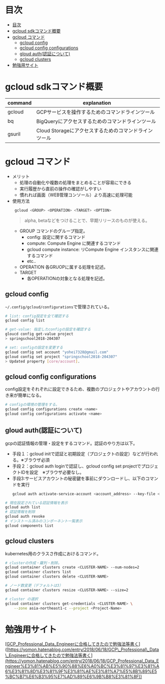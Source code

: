 # 目次
<!-- TOC -->

- [目次](#%E7%9B%AE%E6%AC%A1)
- [gcloud sdkコマンド概要](#gcloud-sdk%E3%82%B3%E3%83%9E%E3%83%B3%E3%83%89%E6%A6%82%E8%A6%81)
- [gcloud コマンド](#gcloud-%E3%82%B3%E3%83%9E%E3%83%B3%E3%83%89)
  - [gcloud config](#gcloud-config)
  - [gcloud config configurations](#gcloud-config-configurations)
  - [gloud auth(認証について)](#gloud-auth%E8%AA%8D%E8%A8%BC%E3%81%AB%E3%81%A4%E3%81%84%E3%81%A6)
  - [gcloud clusters](#gcloud-clusters)
- [勉強用サイト](#%E5%8B%89%E5%BC%B7%E7%94%A8%E3%82%B5%E3%82%A4%E3%83%88)

<!-- /TOC -->

# gcloud sdkコマンド概要
| command | explanation |
| ------- | ----------- |
|gcloud         |  GCPサービスを操作するためのコマンドラインツール           |
|bq      |      BigQueryにアクセスするためのコマンドラインツール       |
|gsuril    |       Cloud Storageにアクセスするためのコマンドラインツール   |


# gcloud コマンド
- メリット
  - 処理の自動化や複数の処理をまとめることが容易にできる
  - 実行履歴から直前の操作の確認がしやすい
  - 慣れれば画面（WEB管理コンソール）より高速に処理可能
- 使用方法
    ```sh
     gcloud <GROUP> <OPERATION> <TARGET> <OPTION>
    ```
    > alpha, betaなどをつけることで、早期リリースのものが使える。
    - GROUP
        コマンドのグループ指定。
      - config: 設定に関するコマンド
      - compute: Compute Engine に関連するコマンド
      - gcloud compute instance: リCompute Engine インスタンスに関連するコマンド
      - etc..
    - OPERATION
        各GRUOPに属する処理を記述。
    - TARGET
      - 各OPERATIONの対象となる処理を記述。

## gcloud config
`~/.config/gcloud/configurations`で管理されている。

```sh
# list: config設定を全て確認する
gcloud config list

# get-value: 指定したconfigの設定を確認する
gloucd config get-value project
> springschool2018-204307

# set: configの設定を変更する
gcloud config set account "yohei7328@gmail.com"
gcloud config set project "springschool2018-204307"
> Updated property [core/account].

```

## gcloud config configurations
config設定をそれぞれに設定できるため、複数のプロジェクトやアカウントの行き来が簡単になる。
```sh
# configの環境の管理をする。
gcloud config configurations create <name>
gcloud config configurations activate <name>
```


## gloud auth(認証について)
gcpの認証情報の管理・設定をするコマンド。認証のやり方は以下。
- 手段１：gcloud initで認証と初期設定（プロジェクトの設定）などが行われる。※ブラウザ必須
- 手段２：gcloud auth loginで認証し、gcloud config set projectでプロジェクトIDを設定　※ブラウザ必要なし。
- 手段3:サービスアカウントの秘密鍵を事前にダウンロードし、以下のコマンドを実行
  ```sh
  gcloud auth activate-service-account <account_address> --key-file <account_ssh_secret_key>
  ```

```sh
# 現在設定されている認証情報を表示
gcloud auth list
# 認証情報を削除
gcloud auth revoke
# インストール済みのコンポーネント一覧表示
gcloud components list
```

## gcloud clusters
kubernetes用のクラスさ作成におけるコマンド。
```sh
# clusterの作成・羅列・削除。
gcloud container clusters create <CLUSTER-NAME> --num-nodes=2
gcloud container clusters list
gcloud container clusters delete <CLUSTER-NAME>

# ノード数変更（デフォルトは3）
gcloud container clusters resize <CLUSTER-NAME> --size=2

# cluster の選択
gcloud container clusters get-credentials <CLUSTER-NAME> \
    --zone asia-northeast1-c --project <Project-Name>

```





# 勉強用サイト
[[GCP\_Professional\_Data\_Engineerに合格してきたので勉強法等書く](https://yomon.hatenablog.com/entry/2018/06/18/GCP_Professional_Data_Engineer%E3%81%AB%E5%90%88%E6%A0%BC%E3%81%97%E3%81%A6%E3%81%8D%E3%81%9F%E3%81%AE%E3%81%A7%E5%8B%89%E5%BC%B7%E6%B3%95%E7%AD%89%E6%9B%B8%E3%81%8F)]([https://yomon.hatenablog.com/entry/2018/06/18/GCP\_Professional\_Data\_Engineerに合格してきたので勉強法等書く](https://yomon.hatenablog.com/entry/2018/06/18/GCP_Professional_Data_Engineer%E3%81%AB%E5%90%88%E6%A0%BC%E3%81%97%E3%81%A6%E3%81%8D%E3%81%9F%E3%81%AE%E3%81%A7%E5%8B%89%E5%BC%B7%E6%B3%95%E7%AD%89%E6%9B%B8%E3%81%8F))